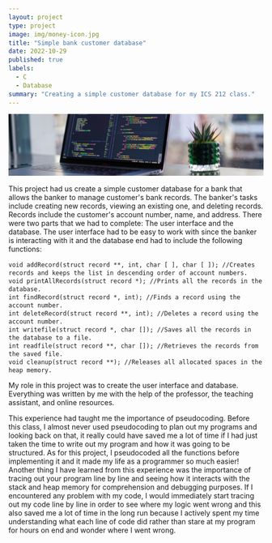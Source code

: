 ```yaml
---
layout: project
type: project
image: img/money-icon.jpg
title: "Simple bank customer database"
date: 2022-10-29
published: true
labels:
  - C
  - Database
summary: "Creating a simple customer database for my ICS 212 class."
---
```


<img class="img-fluid" src="../img/database-header.jpg">

This project had us create a simple customer database for a bank that allows the banker to manage customer's bank records. The banker's tasks include creating new records, viewing an existing one, and deleting records. Records include the customer's account number, name, and address. There were two parts that we had to complete: The user interface and the database. The user interface had to be easy to work with since the banker is interacting with it and the database end had to include the following functions:

```
void addRecord(struct record **, int, char [ ], char [ ]); //Creates records and keeps the list in descending order of account numbers.
void printAllRecords(struct record *); //Prints all the records in the database.
int findRecord(struct record *, int); //Finds a record using the account number.
int deleteRecord(struct record **, int); //Deletes a record using the account number.
int writefile(struct record *, char []); //Saves all the records in the database to a file.
int readfile(struct record **, char []); //Retrieves the records from the saved file.
void cleanup(struct record **); //Releases all allocated spaces in the heap memory.
```

My role in this project was to create the user interface and database. Everything was written by me with the help of the professor, the teaching assistant, and online resources.

This experience had taught me the importance of pseudocoding. Before this class, I almost never used pseudocoding to plan out my programs and looking back on that, it really could have saved me a lot of time if I had just taken the time to write out my program and how it was going to be structured. As for this project, I pseudocoded all the functions before implementing it and it made my life as a programmer so much easier! Another thing I have learned from this experience was the importance of tracing out your program line by line and seeing how it interacts with the stack and heap memory for comprehension and debugging purposes. If I encountered any problem with my code, I would immediately start tracing out my code line by line in order to see where my logic went wrong and this also saved me a lot of time in the long run because I actively spent my time understanding what each line of code did rather than stare at my program for hours on end and wonder where I went wrong.
